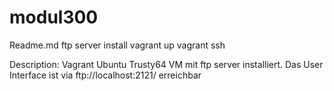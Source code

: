 # modul300

Readme.md
ftp server
install
vagrant up
vagrant ssh

Description: Vagrant Ubuntu Trusty64 VM mit ftp server installiert. Das User Interface ist via ftp://localhost:2121/ erreichbar

